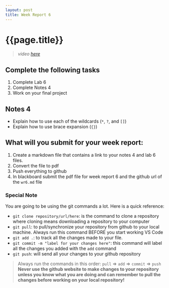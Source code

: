 ```yaml
---
layout: post
title: Week Report 6
---
```


# {{page.title}}
> *video [here](https://youtu.be/5owUqgEzeUY)*
## Complete the following tasks
1. Complete Lab 6
2. Complete Notes 4
3. Work on your final project

## Notes 4
* Explain how to use each of the wildcards (`*`, `?`, and `[]`)
* Explain how to use brace expansion (`{}`)

## What will you submit for your week report:
1. Create a markdown file that contains a link to your notes 4 and lab 6 files.
2. Convert the file to pdf
3. Push everything to github
4. In blackboard submit the pdf file for week report 6 and the github url of the `wr6.md` file


### Special Note
You are going to be using the git commands a lot. Here is a quick reference:
* `git clone repository/url/here`: is the command to clone a repository where cloning means downloading a repository to your computer
* `git pull`: to pull/synchronize your repository from github to your local machine. Always run this command BEFORE you start working VS Code
* `git add .`: to track all the changes made to your file. 
* `git commit -m "label for your changes here"`: this command will label all the changes you added with the `add` command
* `git push`: will send all your changes to your github repository

> Always run the commands in this order: `pull` =>  `add` =>  `commit` => `push` 
> **Never use the github website to make changes to your repository unless you know what you are doing and can remember to pull the changes before working on your local repository!**
